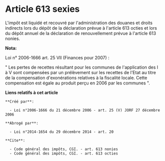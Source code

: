 # Article 613 sexies

L'impôt est liquidé et recouvré par l'administration des douanes et droits indirects lors du dépôt de la déclaration prévue à
l'article 613 octies et lors du dépôt annuel de la déclaration de renouvellement prévue à l'article 613 nonies.

**Nota:**

Loi n° 2006-1666 art. 25 VII (Finances pour 2007) : 

" Les pertes de recettes résultant pour les communes de l'application des I à V sont compensées par un prélèvement sur les
recettes de l'Etat au titre de la compensation d'exonérations relatives à la fiscalité locale. Cette compensation est égale
au produit perçu en 2006 par les communes ".

**Liens relatifs à cet article**

	**Créé par**:

	  - Loi n°2006-1666 du 21 décembre 2006 - art. 25 (V) JORF 27 décembre 2006

	**Abrogé par**:

	  - Loi n°2014-1654 du 29 décembre 2014 - art. 20

	**Cite**:

	  - Code général des impôts, CGI. - art. 613 nonies
	  - Code général des impôts, CGI. - art. 613 octies
